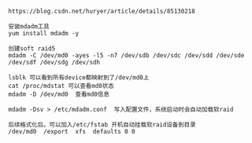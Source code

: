     https://blog.csdn.net/huryer/article/details/85130218    

    安装mdadm工具
    yum install mdadm -y

    创建soft raid5
    mdadm -C /dev/md0 -ayes -l5 -n7 /dev/sdb /dev/sdc /dev/sdd /dev/sde /dev/sdf /dev/sdg /dev/sdh

    lsblk 可以看到所有device都映射到了/dev/md0上
    cat /proc/mdstat 可以查看md0状态
    mdadm -D /dev/md0  查看md0信息

    mdadm -Dsv > /etc/mdadm.conf  写入配置文件，系统启动时会自动加载软raid

    后续格式化后，可以加入/etc/fstab 开机自动挂载软raid设备到目录
    /dev/md0  /export  xfs  defaults 0 0